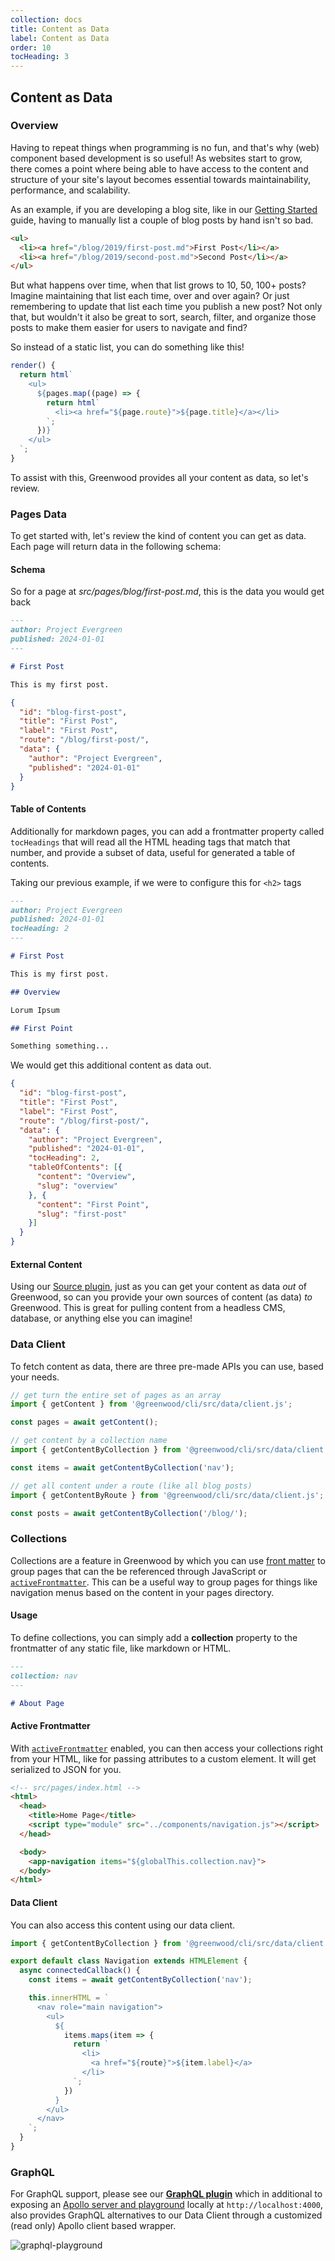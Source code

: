 ```yaml
---
collection: docs
title: Content as Data
label: Content as Data
order: 10
tocHeading: 3
---
```


## Content as Data

### Overview

Having to repeat things when programming is no fun, and that's why (web) component based development is so useful!  As websites start to grow, there comes a point where being able to have access to the content and structure of your site's layout becomes essential towards maintainability, performance, and scalability.

As an example, if you are developing a blog site, like in our [Getting Started](/getting-started/) guide, having to manually list a couple of blog posts by hand isn't so bad.

```html
<ul>
  <li><a href="/blog/2019/first-post.md">First Post</li></a>
  <li><a href="/blog/2019/second-post.md">Second Post</li></a>
</ul>
```

But what happens over time, when that list grows to 10, 50, 100+ posts?  Imagine maintaining that list each time, over and over again?  Or just remembering to update that list each time you publish a new post?  Not only that, but wouldn't it also be great to sort, search, filter, and organize those posts to make them easier for users to navigate and find?

So instead of a static list, you can do something like this!

```javascript
render() {
  return html`
    <ul>
      ${pages.map((page) => {
        return html`
          <li><a href="${page.route}">${page.title}</a></li>
        `;
      })}
    </ul>
  `;
}
```

To assist with this, Greenwood provides all your content as data, so let's review.

### Pages Data

To get started with, let's review the kind of content you can get as data.  Each page will return data in the following schema:

#### Schema

So for a page at _src/pages/blog/first-post.md_, this is the data you would get back
```md
---
author: Project Evergreen
published: 2024-01-01
---

# First Post

This is my first post.
```

```json
{
  "id": "blog-first-post",
  "title": "First Post",
  "label": "First Post",
  "route": "/blog/first-post/",
  "data": {
    "author": "Project Evergreen",
    "published": "2024-01-01"
  }
}
```

#### Table of Contents

Additionally for markdown pages, you can add a frontmatter property called `tocHeadings` that will read all the HTML heading tags that match that number, and provide a subset of data, useful for generated a table of contents.

Taking our previous example, if we were to configure this for `<h2>` tags
```md
---
author: Project Evergreen
published: 2024-01-01
tocHeading: 2
---

# First Post

This is my first post.

## Overview

Lorum Ipsum

## First Point

Something something...
```

We would get this additional content as data out.

```json
{
  "id": "blog-first-post",
  "title": "First Post",
  "label": "First Post",
  "route": "/blog/first-post/",
  "data": {
    "author": "Project Evergreen",
    "published": "2024-01-01",
    "tocHeading": 2,
    "tableOfContents": [{
      "content": "Overview",
      "slug": "overview"
    }, {
      "content": "First Point",
      "slug": "first-post"
    }]
  }
}
```


#### External Content

Using our [Source plugin](/plugins/source/), just as you can get your content as data _out_ of Greenwood, so can you provide your own sources of content (as data) _to_ Greenwood.  This is great for pulling content from a headless CMS, database, or anything else you can imagine!

### Data Client

To fetch content as data, there are three pre-made APIs you can use, based your needs.

```js
// get turn the entire set of pages as an array
import { getContent } from '@greenwood/cli/src/data/client.js';

const pages = await getContent();

// get content by a collection name
import { getContentByCollection } from '@greenwood/cli/src/data/client.js';

const items = await getContentByCollection('nav');

// get all content under a route (like all blog posts)
import { getContentByRoute } from '@greenwood/cli/src/data/client.js';

const posts = await getContentByCollection('/blog/');
```

### Collections

Collections are a feature in Greenwood by which you can use [front matter](/docs/front-matter/) to group pages that can the be referenced through JavaScript or [`activeFrontmatter`](/docs/configuration/#active-frontmatter).  This can be a useful way to group pages for things like navigation menus based on the content in your pages directory.

#### Usage

To define collections, you can simply add a **collection** property to the frontmatter of any static file, like markdown or HTML.

```md
---
collection: nav
---

# About Page
```

#### Active Frontmatter

With [`activeFrontmatter`](/docs/configuration/#active-frontmatter) enabled, you can then access your collections right from your HTML, like for passing attributes to a custom element.  It will get serialized to JSON for you.

```html
<!-- src/pages/index.html -->
<html>
  <head>
    <title>Home Page</title>
    <script type="module" src="../components/navigation.js"></script>
  </head>

  <body>
    <app-navigation items="${globalThis.collection.nav}">
  </body>
</html>
```

#### Data Client

You can also access this content using our data client.

```js
import { getContentByCollection } from '@greenwood/cli/src/data/client.js';

export default class Navigation extends HTMLElement {
  async connectedCallback() {
    const items = await getContentByCollection('nav');

    this.innerHTML = `
      <nav role="main navigation">
        <ul>
          ${
            items.maps(item => {
              return `
                <li>
                  <a href="${route}">${item.label}</a>
                </li>
              `;
            })
          }
        </ul>
      </nav>
    `;
  }
}
```


### GraphQL

For GraphQL support, please see our [**GraphQL plugin**](https://github.com/ProjectEvergreen/greenwood/tree/master/packages/plugin-graphql) which in additional to exposing an [Apollo server and playground](https://www.apollographql.com/docs/apollo-server/) locally at `http://localhost:4000`, also provides GraphQL alternatives to our Data Client through a customized (read only) Apollo client based wrapper.

![graphql-playground](/assets/graphql-playground.png)